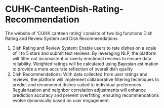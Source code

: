 # CUHK-CanteenDish-Rating-Recommendation

The website of ‘CUHK canteen rating’ consists of two big functions Dish Rating and Review System and Dish Recommendations:
1. Dish Rating and Review System: Enable users to rate dishes on a scale of 1 to 5 stars and submit text reviews. By leveraging NLP, the platform will filter out inconsistent or overly emotional reviews to ensure data reliability. Weighted ratings will be calculated using Bayesian estimation to provide a more accurate reflection of overall dish quality
2. Dish Recommendations: With data collected from user ratings and reviews, the platform will implement collaborative filtering techniques to predict and recommend dishes suited to individual preferences. Regularization and neighbor correlation adjustments will enhance prediction accuracy and prevent overfitting, ensuring recommendations evolve dynamically based on user engagement.
